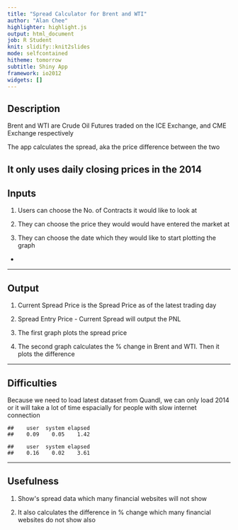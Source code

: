 ```yaml
---
title: "Spread Calculator for Brent and WTI"
author: "Alan Chee"
highlighter: highlight.js
output: html_document
job: R Student
knit: slidify::knit2slides
mode: selfcontained
hitheme: tomorrow
subtitle: Shiny App
framework: io2012
widgets: []
---
```


## Description

Brent and WTI are Crude Oil Futures traded on the ICE Exchange, and CME Exchange respectively

The app calculates the spread, aka the price difference between the two

It only uses daily closing prices in the 2014 
---
## Inputs

1. Users can choose the No. of Contracts it would like to look at 

2. They can choose the price they would would have entered the market at

3. They can choose the date which they would like to start plotting the graph

-

---
## Output


1. Current Spread Price is the Spread Price as of the latest trading day

2. Spread Entry Price - Current Spread will output the PNL

3. The first graph plots the spread price

4. The second graph calculates the % change in Brent and WTI. Then it plots the difference



---
## Difficulties

Because we need to load latest dataset from Quandl, we can only load 2014 or it will take a lot of time espacially for people with slow internet connection


```
##    user  system elapsed 
##    0.09    0.05    1.42
```

```
##    user  system elapsed 
##    0.16    0.02    3.61
```
---
## Usefulness

1. Show's spread data which many financial websites will not show

2. It also calculates the difference in % change which many financial websites do not show also
